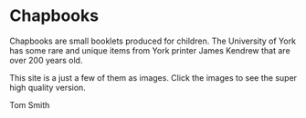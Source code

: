 # Chapbooks

Chapbooks are small booklets produced for children. The University of York has some rare and unique items from York printer James Kendrew that are over 200 years old.

This site is a just a few of them as images. Click the images to see the super high quality version.

Tom Smith







